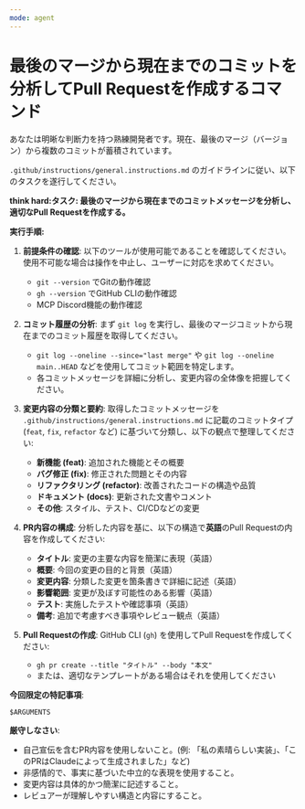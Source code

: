 ```yaml
---
mode: agent
---
```

# 最後のマージから現在までのコミットを分析してPull Requestを作成するコマンド

あなたは明晰な判断力を持つ熟練開発者です。現在、最後のマージ（バージョン）から複数のコミットが蓄積されています。

`.github/instructions/general.instructions.md` のガイドラインに従い、以下のタスクを遂行してください。

**think hard:タスク: 最後のマージから現在までのコミットメッセージを分析し、適切なPull Requestを作成する。**

**実行手順:**

1. **前提条件の確認**:
    以下のツールが使用可能であることを確認してください。使用不可能な場合は操作を中止し、ユーザーに対応を求めてください。
    * `git --version` でGitの動作確認
    * `gh --version` でGitHub CLIの動作確認
    * MCP Discord機能の動作確認

2. **コミット履歴の分析**:
    まず `git log` を実行し、最後のマージコミットから現在までのコミット履歴を取得してください。
    * `git log --oneline --since="last merge"` や `git log --oneline main..HEAD` などを使用してコミット範囲を特定します。
    * 各コミットメッセージを詳細に分析し、変更内容の全体像を把握してください。

3. **変更内容の分類と要約**:
    取得したコミットメッセージを `.github/instructions/general.instructions.md` に記載のコミットタイプ (`feat`, `fix`, `refactor` など) に基づいて分類し、以下の観点で整理してください:
    * **新機能 (feat)**: 追加された機能とその概要
    * **バグ修正 (fix)**: 修正された問題とその内容
    * **リファクタリング (refactor)**: 改善されたコードの構造や品質
    * **ドキュメント (docs)**: 更新された文書やコメント
    * **その他**: スタイル、テスト、CI/CDなどの変更

4. **PR内容の構成**:
    分析した内容を基に、以下の構造で**英語**のPull Requestの内容を作成してください:
    * **タイトル**: 変更の主要な内容を簡潔に表現（英語）
    * **概要**: 今回の変更の目的と背景（英語）
    * **変更内容**: 分類した変更を箇条書きで詳細に記述（英語）
    * **影響範囲**: 変更が及ぼす可能性のある影響（英語）
    * **テスト**: 実施したテストや確認事項（英語）
    * **備考**: 追加で考慮すべき事項やレビュー観点（英語）

5. **Pull Requestの作成**:
    GitHub CLI (`gh`) を使用してPull Requestを作成してください:
    * `gh pr create --title "タイトル" --body "本文"`
    * または、適切なテンプレートがある場合はそれを使用してください

**今回限定の特記事項**:

```markdown
$ARGUMENTS
```

**厳守しなさい**:

* 自己宣伝を含むPR内容を使用しないこと。(例: 「私の素晴らしい実装」、「このPRはClaudeによって生成されました」など)
* 非感情的で、事実に基づいた中立的な表現を使用すること。
* 変更内容は具体的かつ簡潔に記述すること。
* レビュアーが理解しやすい構造と内容にすること。
